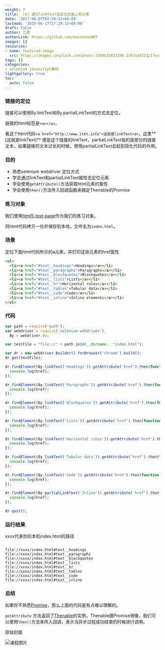```yaml
---
weight: 7
title: （七）通过linkText去定位页面上的元素
date: '2017-08-07T02:59:32+08:00'
lastmod: '2025-06-17T17:29:15+08:00'
draft: false
author: 乙醇
authorLink: https://github.com/easonhan007
images: []
resources:
- name: featured-image
  src: https://images.unsplash.com/photo-1509515837298-2c67a3933321?w=300
tags: []
categories:
- selenium javascript教程
lightgallery: true
toc:
  auto: false
---
```




### 链接的定位

链接可以使用By.linkText和By.partialLinkText的方式去定位。

链接的html标签是```<a></a>```。

看这个html代码```<a href="http://www.itet.info">这就是linkText<a>```，这里**[这就是linkText]** 便是这个链接的linkText，partialLinkText指的是部分的链接文本，如果链接的文本过长的时候，使用partialLinkText会起到简化代码的作用。


### 目的

* 熟悉selenium webdriver 定位方式
* 学会通过linkText和partialLinkText属性去定位元素
* 学会使用```getAttribute()```方法获取html元素的属性
* 学会使用```then()```方法传入回调函数来搞定Thenable的Promise

### 练习对象

我们使用[html5-test-page](https://github.com/cbracco/html5-test-page/blob/master/index.html)作为我们的练习对象。

将html代码拷贝一份并保存到本地，文件名为```index.html```。

### 场景

定位下面html代码所示的a元素，并打印这些元素的href属性

```html
<ul>
  <li><a href="#text__headings">Headings</a></li>
  <li><a href="#text__paragraphs">Paragraphs</a></li>
  <li><a href="#text__blockquotes">Blockquotes</a></li>
  <li><a href="#text__lists">Lists</a></li>
  <li><a href="#text__hr">Horizontal rules</a></li>
  <li><a href="#text__tables">Tabular data</a></li>
  <li><a href="#text__code">Code</a></li>
  <li><a href="#text__inline">Inline elements</a></li>
</ul>
```

### 代码

```javascript
var path = require('path');
var webdriver = require('selenium-webdriver'),
  By = webdriver.By;

var testFile = "file://" + path.join(__dirname,  "index.html");

var dr = new webdriver.Builder().forBrowser('chrome').build();
dr.get(testFile);

dr.findElement(By.linkText('Headings')).getAttribute('href').then(function(href) {
  console.log(href);
});

dr.findElement(By.linkText('Paragraphs')).getAttribute('href').then(function(href) {
  console.log(href);
});

dr.findElement(By.linkText('Blockquotes')).getAttribute('href').then(function(href) {
  console.log(href);
});

dr.findElement(By.linkText('Lists')).getAttribute('href').then(function(href) {
  console.log(href);
});

dr.findElement(By.linkText('Horizontal rules')).getAttribute('href').then(function(href) {
  console.log(href);
});

dr.findElement(By.linkText('Tabular data')).getAttribute('href').then(function(href) {
  console.log(href);
});

dr.findElement(By.linkText('Code')).getAttribute('href').then(function(href) {
  console.log(href);
});

dr.findElement(By.partialLinkText('Inline')).getAttribute('href').then(function(href) {
  console.log(href);
});

dr.quit();

```


### 运行结果

xxxx代表你的本机index.html的路径

```

file://xxxx/index.html#text__headings
file://xxxx/index.html#text__paragraphs
file://xxxx/index.html#text__blockquotes
file://xxxx/index.html#text__lists
file://xxxx/index.html#text__hr
file://xxxx/index.html#text__tables
file://xxxx/index.html#text__code
file://xxxx/index.html#text__inline

```

### 总结

如果你不熟悉[Promise](https://developer.mozilla.org/zh-CN/docs/Web/JavaScript/Reference/Global_Objects/Promise)，那么上面的代码是有点难以理解的。

```getAttribute``` 方法返回了[Thenable](http://seleniumhq.github.io/selenium/docs/api/javascript/module/selenium-webdriver/lib/promise_exports_Thenable.html)的实例，Thenable跟Promise很像，我们可以使用```then()```方法来传入回调，表示当异步过程成功结束的时候进行调用。




原始封面

![课程图片](https://images.unsplash.com/photo-1509515837298-2c67a3933321?w=300)


